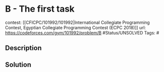 # B - The first task

contest: [[CFICPC/101992/101992|International Collegiate Programming Contest, Egyptian Collegiate Programming Contest (ECPC 2018)]]
url: https://codeforces.com/gym/101992/problem/B
#Status/UNSOLVED
Tags: #

## Description

## Solution

